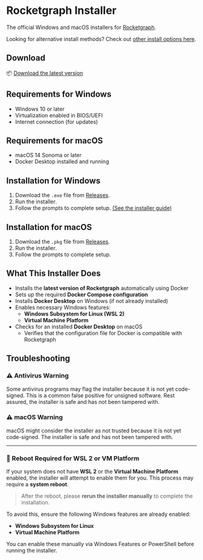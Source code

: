 # Rocketgraph Installer

The official Windows and macOS installers for [Rocketgraph](https://rocketgraph.com).

Looking for alternative install methods? Check out [other install options here](https://github.com/Rocketgraphai/install).

## Download

📦 [Download the latest version](https://github.com/rocketgraphai/rocketgraph-setup/releases/latest)

## Requirements for Windows
- Windows 10 or later
- Virtualization enabled in BIOS/UEFI
- Internet connection (for updates)

## Requirements for macOS
- macOS 14 Sonoma or later
- Docker Desktop installed and running

##  Installation for Windows

1. Download the `.exe` file from [Releases](https://github.com/rocketgraphai/rocketgraph-setup/releases).
2. Run the installer.
3. Follow the prompts to complete setup. [(See the installer guide)](docs/v1.2/welcome.md)

##  Installation for macOS

1. Download the `.pkg` file from [Releases](https://github.com/rocketgraphai/rocketgraph-setup/releases).
2. Run the installer.
3. Follow the prompts to complete setup.

## What This Installer Does

- Installs the **latest version of Rocketgraph** automatically using Docker
- Sets up the required **Docker Compose configuration**
- Installs **Docker Desktop** on Windows (if not already installed)
- Enables necessary Windows features:
  - **Windows Subsystem for Linux (WSL 2)**
  - **Virtual Machine Platform**
- Checks for an installed **Docker Desktop** on macOS
  - Verifies that the configuration file for Docker is compatible with Rocketgraph

## Troubleshooting

### ⚠️ Antivirus Warning

Some antivirus programs may flag the installer because it is not yet code-signed. This is a common false positive for unsigned software. Rest assured, the installer is safe and has not been tampered with.

### ⚠️ macOS Warning

macOS might consider the installer as not trusted because it is not yet code-signed.  The installer is safe and has not been tampered with.

---

### 🔄 Reboot Required for WSL 2 or VM Platform

If your system does not have **WSL 2** or the **Virtual Machine Platform** enabled, the installer will attempt to enable them for you. This process may require a **system reboot**.

> After the reboot, please **rerun the installer manually** to complete the installation.

To avoid this, ensure the following Windows features are already enabled:
- **Windows Subsystem for Linux**
- **Virtual Machine Platform**

You can enable these manually via Windows Features or PowerShell before running the installer.
